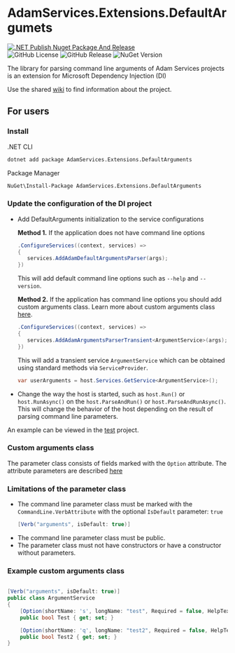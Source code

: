 # AdamServices.Extensions.DefaultArgumets
[![.NET Publish Nuget Package And Release](https://github.com/Adam-Software/AdamServices.Extensions.DefaultArgumets/actions/workflows/dotnet-desktop.yml/badge.svg)](https://github.com/Adam-Software/AdamServices.Extensions.DefaultArgumets/actions/workflows/dotnet-desktop.yml)     
![GitHub License](https://img.shields.io/github/license/Adam-Software/AdamServices.Extensions.DefaultArgumets)
![GitHub Release](https://img.shields.io/github/v/release/Adam-Software/AdamServices.Extensions.DefaultArgumets)
![NuGet Version](https://img.shields.io/nuget/v/AdamServices.Extensions.DefaultArgumets)

The library for parsing command line arguments of Adam Services projects is an extension for Microsoft Dependency Injection (DI)

Use the shared [wiki](https://github.com/Adam-Software/AdamServices.Utilities.Managment/wiki) to find information about the project.

## For users

### Install

.NET CLI
```cmd
dotnet add package AdamServices.Extensions.DefaultArguments
```

Package Manager
```cmd
NuGet\Install-Package AdamServices.Extensions.DefaultArguments
```

### Update the configuration of the DI project

* Add DefaultArguments initialization to the service configurations
   
  **Method 1.** If the application does not have command line options
  ```c#
  .ConfigureServices((context, services) =>
  {
     services.AddAdamDefaultArgumentsParser(args);  
  })
  ```
  This will add default command line options such as `--help` and `--version`.

  **Method 2.** If the application has command line options you should add custom arguments class. Learn more about custom arguments class [here](#example-custom-arguments-class).     
  ```c#
  .ConfigureServices((context, services) =>
  {
     services.AddAdamArgumentsParserTransient<ArgumentService>(args);
  })
  ```  
  This will add a transient service `ArgumentService` which can be obtained using standard methods via `ServiceProvider`. 
  ```c#
  var userArguments = host.Services.GetService<ArgumentService>();
  ```

* Change the way the host is started, such as `host.Run()` or `host.RunAsync()` on the `host.ParseAndRun()` or `host.ParseAndRunAsync()`. This will change the behavior of the host depending on the result of parsing command line parameters.

An example can be viewed in the [test](https://github.com/Adam-Software/AdamServices.Extensions.DefaultArgumets/tree/master/src/DefaultArguments.TestApp) project.

### Custom arguments class
The parameter class consists of fields marked with the `Option` attribute. The attribute parameters are described [here](https://github.com/commandlineparser/commandline/wiki/Option-Attribute)

### Limitations of the parameter class
* The command line parameter class must be marked with the `CommandLine.VerbAttribute` with the optional `IsDefault` parameter: `true`
  ```c#
  [Verb("arguments", isDefault: true)]
  ```
* The command line parameter class must be public.
* The parameter class must not have constructors or have a constructor without parameters.

### Example custom arguments class
```C#

[Verb("arguments", isDefault: true)]
public class ArgumentService
{
    [Option(shortName: 's', longName: "test", Required = false, HelpText = "Test")]
    public bool Test { get; set; }

    [Option(shortName: 'q', longName: "test2", Required = false, HelpText = "Test2")]
    public bool Test2 { get; set; }
}

```
